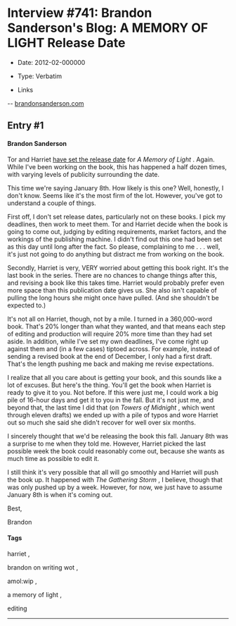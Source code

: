 # Interview #741: Brandon Sanderson's Blog: A MEMORY OF LIGHT Release Date

- Date: 2012-02-000000

- Type: Verbatim

- Links

-- [brandonsanderson.com](http://brandonsanderson.com/blog/1058/A-MEMORY-OF-LIGHT-Release-Date)


## Entry #1

#### Brandon Sanderson

Tor and Harriet
[have set the release date](http://www.tor.com/blogs/2012/02/the-release-date-for-a-memory-of-light-has-been-set)
for
*A Memory of Light*
. Again. While I've been working on the book, this has happened a half dozen times, with varying levels of publicity surrounding the date.

This time we're saying January 8th. How likely is this one? Well, honestly, I don't know. Seems like it's the most firm of the lot. However, you've got to understand a couple of things.

First off, I don't set release dates, particularly not on these books. I pick my deadlines, then work to meet them. Tor and Harriet decide when the book is going to come out, judging by editing requirements, market factors, and the workings of the publishing machine. I didn't find out this one had been set as this day until long after the fact. So please, complaining to me . . . well, it's just not going to do anything but distract me from working on the book.

Secondly, Harriet is very, VERY worried about getting this book right. It's the last book in the series. There are no chances to change things after this, and revising a book like this takes time. Harriet would probably prefer even more space than this publication date gives us. She also isn't capable of pulling the long hours she might once have pulled. (And she shouldn't be expected to.)

It's not all on Harriet, though, not by a mile. I turned in a 360,000-word book. That's 20% longer than what they wanted, and that means each step of editing and production will require 20% more time than they had set aside. In addition, while I've set my own deadlines, I've come right up against them and (in a few cases) tiptoed across. For example, instead of sending a revised book at the end of December, I only had a first draft. That's the length pushing me back and making me revise expectations.

I realize that all you care about is getting your book, and this sounds like a lot of excuses. But here's the thing. You'll get the book when Harriet is ready to give it to you. Not before. If this were just me, I could work a big pile of 16-hour days and get it to you in the fall. But it's not just me, and beyond that, the last time I did that (on
*Towers of Midnight*
, which went through eleven drafts) we ended up with a pile of typos and wore Harriet out so much she said she didn't recover for well over six months.

I sincerely thought that we'd be releasing the book this fall. January 8th was a surprise to me when they told me. However, Harriet picked the last possible week the book could reasonably come out, because she wants as much time as possible to edit it.

I still think it's very possible that all will go smoothly and Harriet will push the book up. It happened with
*The Gathering Storm*
, I believe, though that was only pushed up by a week. However, for now, we just have to assume January 8th is when it's coming out.

Best,

Brandon

#### Tags

harriet
,

brandon on writing wot
,

amol:wip
,

a memory of light
,

editing


---

